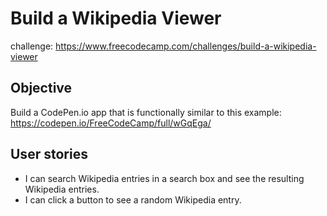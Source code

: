 # Build a Wikipedia Viewer
challenge: https://www.freecodecamp.com/challenges/build-a-wikipedia-viewer
## Objective
Build a CodePen.io app that is functionally similar to this example: https://codepen.io/FreeCodeCamp/full/wGqEga/
## User stories
+ I can search Wikipedia entries in a search box and see the resulting Wikipedia entries.
+ I can click a button to see a random Wikipedia entry.
